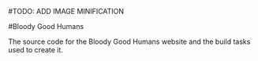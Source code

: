 #TODO: ADD IMAGE MINIFICATION

#Bloody Good Humans

The source code for the Bloody Good Humans website and the build tasks used to create it.
